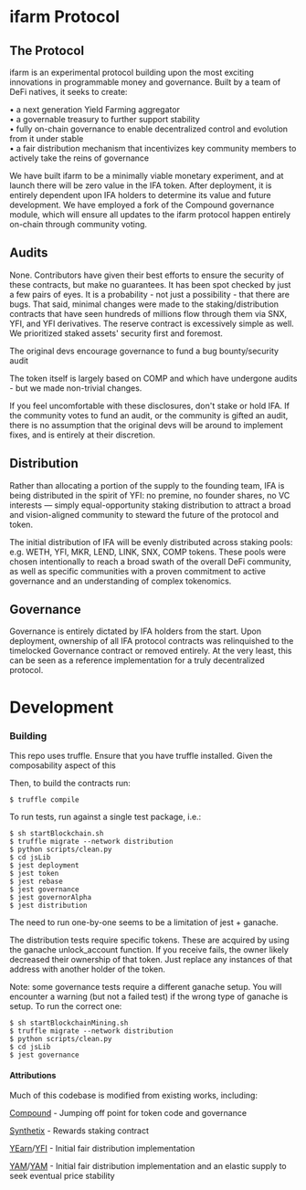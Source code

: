 # ifarm Protocol
## The Protocol
ifarm is an experimental protocol building upon the most exciting innovations in programmable money and governance. Built by a team of DeFi natives, it seeks to create:

•	a next generation Yield Farming aggregator<br/>
•	a governable treasury to further support stability<br/>
•	fully on-chain governance to enable decentralized control and evolution from it under stable<br/>
•	a fair distribution mechanism that incentivizes key community members to actively take the reins of governance

We have built ifarm to be a minimally viable monetary experiment, and at launch there will be zero value in the IFA token. After deployment, it is entirely dependent upon IFA holders to determine its value and future development. We have employed a fork of the Compound governance module, which will ensure all updates to the ifarm protocol happen entirely on-chain through community voting.

## Audits

None. Contributors have given their best efforts to ensure the security of these contracts, but make no guarantees. It has been spot checked by just a few pairs of eyes. It is a probability - not just a possibility - that there are bugs. That said, minimal changes were made to the staking/distribution contracts that have seen hundreds of millions flow through them via SNX, YFI, and YFI derivatives. The reserve contract is excessively simple as well. We prioritized staked assets' security first and foremost.

The original devs encourage governance to fund a bug bounty/security audit

The token itself is largely based on COMP and which have undergone audits - but we made non-trivial changes.

If you feel uncomfortable with these disclosures, don't stake or hold IFA. If the community votes to fund an audit, or the community is gifted an audit, there is no assumption that the original devs will be around to implement fixes, and is entirely at their discretion.



## Distribution
Rather than allocating a portion of the supply to the founding team, IFA is being distributed in the spirit of YFI: no premine, no founder shares, no VC interests — simply equal-opportunity staking distribution to attract a broad and vision-aligned community to steward the future of the protocol and token.

The initial distribution of IFA will be evenly distributed across staking pools: e.g. WETH, YFI, MKR, LEND, LINK, SNX, COMP tokens. These pools were chosen intentionally to reach a broad swath of the overall DeFi community, as well as specific communities with a proven commitment to active governance and an understanding of complex tokenomics.

## Governance
Governance is entirely dictated by IFA holders from the start. Upon deployment, ownership of all IFA protocol contracts was relinquished to the timelocked Governance contract or removed entirely. At the very least, this can be seen as a reference implementation for a truly decentralized protocol.

# Development
### Building
This repo uses truffle. Ensure that you have truffle installed. Given the composability aspect of this

Then, to build the contracts run:
```
$ truffle compile
```



To run tests, run against a single test package, i.e.:
```
$ sh startBlockchain.sh
$ truffle migrate --network distribution
$ python scripts/clean.py
$ cd jsLib
$ jest deployment
$ jest token
$ jest rebase
$ jest governance
$ jest governorAlpha
$ jest distribution
```
The need to run one-by-one seems to be a limitation of jest + ganache.

The distribution tests require specific tokens. These are acquired by using the ganache unlock_account function. If you receive fails, the owner likely decreased their ownership of that token. Just replace any instances of that address with another holder of the token.

Note: some governance tests require a different ganache setup. You will encounter a warning (but not a failed test) if the wrong type of ganache is setup. To run the correct one:
```
$ sh startBlockchainMining.sh
$ truffle migrate --network distribution
$ python scripts/clean.py
$ cd jsLib
$ jest governance
```


#### Attributions
Much of this codebase is modified from existing works, including:

[Compound](https://compound.finance) - Jumping off point for token code and governance

[Synthetix](https://synthetix.io) - Rewards staking contract

[YEarn](https://yearn.finance)/[YFI](https://ygov.finance) - Initial fair distribution implementation

[YAM](https://yam.finance)/[YAM](https://ygov.finance) - Initial fair distribution implementation and an elastic supply to seek eventual price stability
